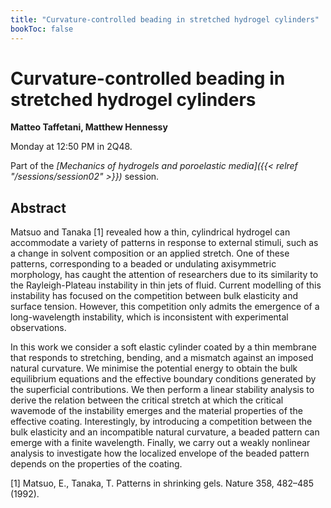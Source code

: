 ```yaml
---
title: "Curvature-controlled beading in stretched hydrogel cylinders"
bookToc: false
---
```


# Curvature-controlled beading in stretched hydrogel cylinders

**Matteo Taffetani, Matthew Hennessy**

Monday at 12:50 PM in 2Q48.

Part of the *[Mechanics of hydrogels and poroelastic media]({{< relref "/sessions/session02" >}})* session.

## Abstract

Matsuo and Tanaka [1] revealed how a thin, cylindrical hydrogel can accommodate a variety of patterns in response to external stimuli, such as a change in solvent composition or an applied stretch.  One of these patterns, corresponding to a beaded or undulating axisymmetric morphology,  has caught the attention of researchers due to its similarity to the Rayleigh-Plateau instability in thin jets of fluid.  Current modelling of this instability has focused on the competition between bulk elasticity and surface tension.  However, this competition only admits the emergence of a long-wavelength instability, which is inconsistent with experimental observations.

In this work we consider a soft elastic cylinder coated by a thin membrane that responds to stretching, bending, and a mismatch against an imposed natural curvature. We minimise the potential energy to obtain the bulk equilibrium equations and the effective boundary conditions generated by the superficial contributions. We then perform a linear stability analysis to derive the relation between the critical stretch at which the critical wavemode of the instability emerges and the material properties of the effective coating.  Interestingly, by introducing a competition between the bulk elasticity and an incompatible natural curvature, a beaded pattern can emerge with a finite wavelength. Finally, we carry out a weakly nonlinear analysis to investigate how the localized envelope of the beaded pattern depends on the properties of the coating.

[1]  Matsuo, E., Tanaka, T. Patterns in shrinking gels. Nature 358, 482–485 (1992).


